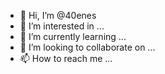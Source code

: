- 👋 Hi, I’m @40enes
- 👀 I’m interested in ...
- 🌱 I’m currently learning ...
- 💞️ I’m looking to collaborate on ...
- 📫 How to reach me ...

<!---
40enes/40enes is a ✨ special ✨ repository because its `README.md` (this file) appears on your GitHub profile.
You can click the Preview link to take a look at your changes.
--->
